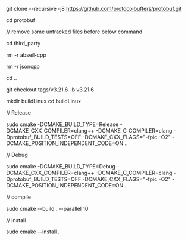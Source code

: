 
git clone --recursive -j8 https://github.com/protocolbuffers/protobuf.git

cd protobuf

// remove some untracked files before below command

cd third_party

rm -r abseil-cpp

rm -r jsoncpp

cd ..

git checkout tags/v3.21.6 -b v3.21.6

mkdir buildLinux
cd buildLinux

// Release

sudo cmake -DCMAKE_BUILD_TYPE=Release -DCMAKE_CXX_COMPILER=clang++ -DCMAKE_C_COMPILER=clang -Dprotobuf_BUILD_TESTS=OFF -DCMAKE_CXX_FLAGS="-fpic -O2" -DCMAKE_POSITION_INDEPENDENT_CODE=ON ..

// Debug

sudo cmake -DCMAKE_BUILD_TYPE=Debug -DCMAKE_CXX_COMPILER=clang++ -DCMAKE_C_COMPILER=clang -Dprotobuf_BUILD_TESTS=OFF -DCMAKE_CXX_FLAGS="-fpic -O2" -DCMAKE_POSITION_INDEPENDENT_CODE=ON ..

// compile

sudo cmake --build . --parallel 10

// install

sudo cmake --install .
